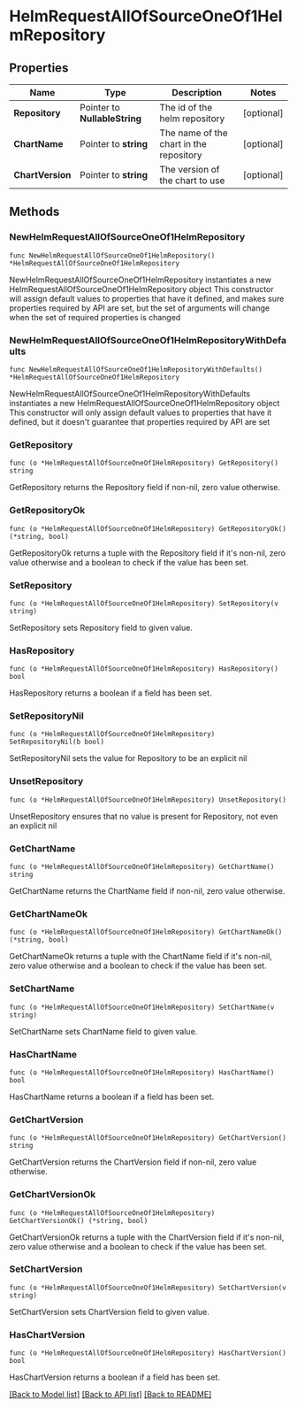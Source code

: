 # HelmRequestAllOfSourceOneOf1HelmRepository

## Properties

Name | Type | Description | Notes
------------ | ------------- | ------------- | -------------
**Repository** | Pointer to **NullableString** | The id of the helm repository | [optional] 
**ChartName** | Pointer to **string** | The name of the chart in the repository | [optional] 
**ChartVersion** | Pointer to **string** | The version of the chart to use | [optional] 

## Methods

### NewHelmRequestAllOfSourceOneOf1HelmRepository

`func NewHelmRequestAllOfSourceOneOf1HelmRepository() *HelmRequestAllOfSourceOneOf1HelmRepository`

NewHelmRequestAllOfSourceOneOf1HelmRepository instantiates a new HelmRequestAllOfSourceOneOf1HelmRepository object
This constructor will assign default values to properties that have it defined,
and makes sure properties required by API are set, but the set of arguments
will change when the set of required properties is changed

### NewHelmRequestAllOfSourceOneOf1HelmRepositoryWithDefaults

`func NewHelmRequestAllOfSourceOneOf1HelmRepositoryWithDefaults() *HelmRequestAllOfSourceOneOf1HelmRepository`

NewHelmRequestAllOfSourceOneOf1HelmRepositoryWithDefaults instantiates a new HelmRequestAllOfSourceOneOf1HelmRepository object
This constructor will only assign default values to properties that have it defined,
but it doesn't guarantee that properties required by API are set

### GetRepository

`func (o *HelmRequestAllOfSourceOneOf1HelmRepository) GetRepository() string`

GetRepository returns the Repository field if non-nil, zero value otherwise.

### GetRepositoryOk

`func (o *HelmRequestAllOfSourceOneOf1HelmRepository) GetRepositoryOk() (*string, bool)`

GetRepositoryOk returns a tuple with the Repository field if it's non-nil, zero value otherwise
and a boolean to check if the value has been set.

### SetRepository

`func (o *HelmRequestAllOfSourceOneOf1HelmRepository) SetRepository(v string)`

SetRepository sets Repository field to given value.

### HasRepository

`func (o *HelmRequestAllOfSourceOneOf1HelmRepository) HasRepository() bool`

HasRepository returns a boolean if a field has been set.

### SetRepositoryNil

`func (o *HelmRequestAllOfSourceOneOf1HelmRepository) SetRepositoryNil(b bool)`

 SetRepositoryNil sets the value for Repository to be an explicit nil

### UnsetRepository
`func (o *HelmRequestAllOfSourceOneOf1HelmRepository) UnsetRepository()`

UnsetRepository ensures that no value is present for Repository, not even an explicit nil
### GetChartName

`func (o *HelmRequestAllOfSourceOneOf1HelmRepository) GetChartName() string`

GetChartName returns the ChartName field if non-nil, zero value otherwise.

### GetChartNameOk

`func (o *HelmRequestAllOfSourceOneOf1HelmRepository) GetChartNameOk() (*string, bool)`

GetChartNameOk returns a tuple with the ChartName field if it's non-nil, zero value otherwise
and a boolean to check if the value has been set.

### SetChartName

`func (o *HelmRequestAllOfSourceOneOf1HelmRepository) SetChartName(v string)`

SetChartName sets ChartName field to given value.

### HasChartName

`func (o *HelmRequestAllOfSourceOneOf1HelmRepository) HasChartName() bool`

HasChartName returns a boolean if a field has been set.

### GetChartVersion

`func (o *HelmRequestAllOfSourceOneOf1HelmRepository) GetChartVersion() string`

GetChartVersion returns the ChartVersion field if non-nil, zero value otherwise.

### GetChartVersionOk

`func (o *HelmRequestAllOfSourceOneOf1HelmRepository) GetChartVersionOk() (*string, bool)`

GetChartVersionOk returns a tuple with the ChartVersion field if it's non-nil, zero value otherwise
and a boolean to check if the value has been set.

### SetChartVersion

`func (o *HelmRequestAllOfSourceOneOf1HelmRepository) SetChartVersion(v string)`

SetChartVersion sets ChartVersion field to given value.

### HasChartVersion

`func (o *HelmRequestAllOfSourceOneOf1HelmRepository) HasChartVersion() bool`

HasChartVersion returns a boolean if a field has been set.


[[Back to Model list]](../README.md#documentation-for-models) [[Back to API list]](../README.md#documentation-for-api-endpoints) [[Back to README]](../README.md)



